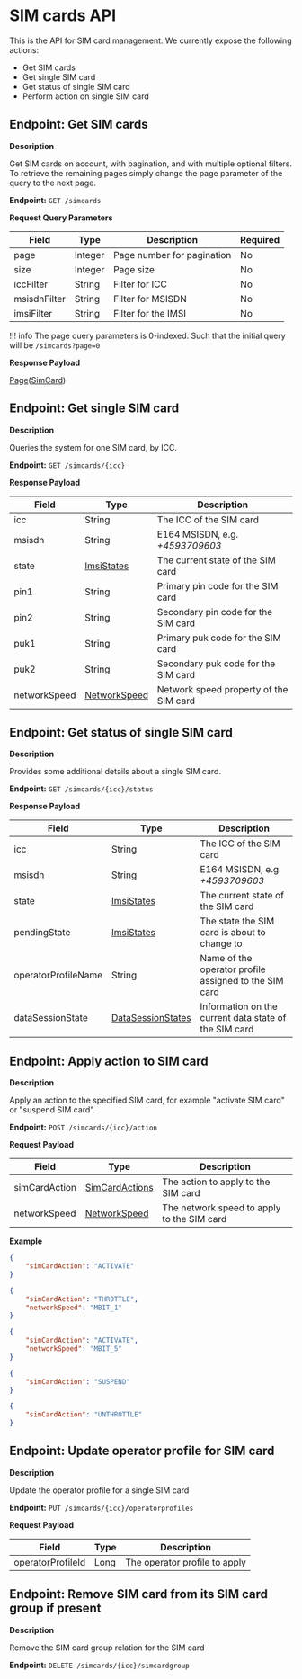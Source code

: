 # SIM cards API
This is the API for SIM card management. We currently expose the following actions:

* Get SIM cards
* Get single SIM card
* Get status of single SIM card
* Perform action on single SIM card

## Endpoint: Get SIM cards

**Description**

Get SIM cards on account, with pagination, and with multiple optional filters.
To retrieve the remaining pages simply change the page parameter of the query to the next page.

**Endpoint:** `GET /simcards`

**Request Query Parameters**

| Field        | Type    | Description                | Required |
|--------------|---------|----------------------------|----------|
| page         | Integer | Page number for pagination | No       |
| size         | Integer | Page size                  | No       |
| iccFilter    | String  | Filter for ICC             | No       |
| msisdnFilter | String  | Filter for MSISDN          | No       |
| imsiFilter   | String  | Filter for the IMSI        | No       |

!!! info
	The page query parameters is 0-indexed. Such that the initial query will be `/simcards?page=0`

**Response Payload**

[Page](../../general-information/data-types/#page(type))([SimCard](../../general-information/data-types/#simcard))

## Endpoint: Get single SIM card

**Description**

Queries the system for one SIM card, by ICC.

**Endpoint:** `GET /simcards/{icc}`

**Response Payload**

| Field        | Type                                                               | Description                            |
|--------------|--------------------------------------------------------------------|----------------------------------------|
| icc          | String                                                             | The ICC of the SIM card                |
| msisdn       | String                                                             | E164 MSISDN, e.g. *+4593709603*        |
| state        | [ImsiStates](../../general-information/data-types/#imsistates)     | The current state of the SIM card      |
| pin1         | String                                                             | Primary pin code for the SIM card      |
| pin2         | String                                                             | Secondary pin code for the SIM card    |
| puk1         | String                                                             | Primary puk code for the SIM card      |
| puk2         | String                                                             | Secondary puk code for the SIM card    |
| networkSpeed | [NetworkSpeed](../../general-information/data-types/#networkspeed) | Network speed property of the SIM card |

## Endpoint: Get status of single SIM card

**Description**

Provides some additional details about a single SIM card.

**Endpoint:** `GET /simcards/{icc}/status`

**Response Payload**

| Field               | Type                                                                         | Description                                           |
|---------------------|------------------------------------------------------------------------------|-------------------------------------------------------|
| icc                 | String                                                                       | The ICC of the SIM card                               |
| msisdn              | String                                                                       | E164 MSISDN, e.g. *+4593709603*                       |
| state               | [ImsiStates](../../general-information/data-types/#imsistates)               | The current state of the SIM card                     |
| pendingState        | [ImsiStates](../../general-information/data-types/#imsistates)               | The state the SIM card is about to change to          |
| operatorProfileName | String                                                                       | Name of the operator profile assigned to the SIM card |
| dataSessionState    | [DataSessionStates](../../general-information/data-types/#datasessionstates) | Information on the current data state of the SIM card |

## Endpoint: Apply action to SIM card

**Description**

Apply an action to the specified SIM card, for example "activate SIM card" or "suspend SIM card".

**Endpoint:** `POST /simcards/{icc}/action`

**Request Payload**

| Field         | Type                                                                   | Description                                |
|---------------|------------------------------------------------------------------------|--------------------------------------------|
| simCardAction | [SimCardActions](../../general-information/data-types/#simcardactions) | The action to apply to the SIM card        |
| networkSpeed  | [NetworkSpeed](../../general-information/data-types/#networkspeed)     | The network speed to apply to the SIM card |

**Example**
```json
{
	"simCardAction": "ACTIVATE"
}
```
```json
{
	"simCardAction": "THROTTLE",
	"networkSpeed": "MBIT_1"
}
```
```json
{
	"simCardAction": "ACTIVATE",
	"networkSpeed": "MBIT_5"
}
```
```json
{
	"simCardAction": "SUSPEND"
}
```
```json
{
	"simCardAction": "UNTHROTTLE"
}
```

## Endpoint: Update operator profile for SIM card

**Description**

Update the operator profile for a single SIM card

**Endpoint:** `PUT /simcards/{icc}/operatorprofiles`

**Request Payload**

| Field              | Type  | Description                   |
|--------------------|-------|-------------------------------|
| operatorProfileId  | Long  | The operator profile to apply |

## Endpoint: Remove SIM card from its SIM card group if present

**Description**

Remove the SIM card group relation for the SIM card

**Endpoint:** `DELETE /simcards/{icc}/simcardgroup`
